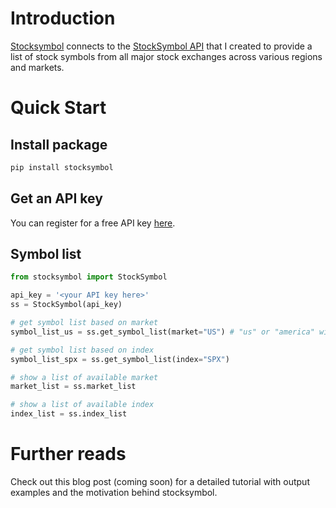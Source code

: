 # Introduction

[Stocksymbol](https://pypi.org/project/stocksymbol/) connects to the [StockSymbol API](https://stock-symbol.herokuapp.com/) that I created to provide a list of stock symbols from all major stock exchanges across various regions and markets.

# Quick Start

## Install package

```python
pip install stocksymbol
```

## Get an API key

You can register for a free API key [here](https://stock-symbol.herokuapp.com/).

## Symbol list

```python
from stocksymbol import StockSymbol

api_key = '<your API key here>'
ss = StockSymbol(api_key)

# get symbol list based on market
symbol_list_us = ss.get_symbol_list(market="US") # "us" or "america" will also work

# get symbol list based on index
symbol_list_spx = ss.get_symbol_list(index="SPX")

# show a list of available market
market_list = ss.market_list

# show a list of available index
index_list = ss.index_list
```

# Further reads
Check out this blog post (coming soon) for a detailed tutorial with output examples and the motivation behind stocksymbol.

